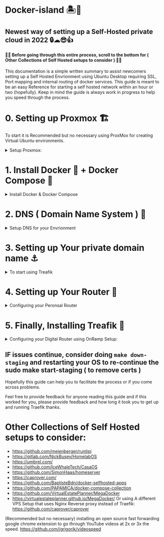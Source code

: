 # Docker-island 🏝🐳
## Newest way of setting up a Self-Hosted private cloud in 2022  🔒☁😎👍 
#### 🚨🚧 Before going through this entire process, scroll to the bottom for ( Other Collections of Self Hosted setups to consider ) 🚧🚨

This documentation is a simple written summary to assist newcomers setting up a Self Hosted Envrionment using Ubuntu Desktop requiring SSL, Port mapping and internal routing of docker services. This guide is meant to be an easy Reference for starting a self hosted network within an hour or two (hopefully). Keep in mind the guide is always work in progress to help you speed through the process.

# 0. Setting up Proxmox 🏗
To start it is Recommended but no necessary using ProxMox for creating Virtual Ubuntu environments.
 <details>
 <summary>Setup Proxmox:</summary> 
  Instructions: https://www.youtube.com/watch?v=7OVaWaqO2aU<p>
   Working as 2022 Q3 ^
   It is best to use a hypervisor ( ProxMox ) for creating virtual machines in order to run different Ubuntu environments such as setting up a reverse proxy's and for other additional benefits such as taking snapshots to revert back changes or testing different Ubuntu Setups which will save you a lot of time.<p></p>

  (no need to view but this video but it provides you a list of benefits for using virtual machines:)
 https://www.youtube.com/watch?v=SVQmzaSabEQ 
     (skip for now, needs more testing) In addition from a security a standpoint it is recommended but not necessary creating a Virtual LAN to avoid any attacks in your real LAN. https://www.youtube.com/watch?v=qTbeHpdHcqs
   ( if using a laptop or pc as your main setup, you can also purchase a USB to Ethernet Adapter for ProxMox to recognize it as an additional network which you can assign a VLAN, then you can start creating virtual machines on that VLAN )
</details>
 
   
# 1. Install Docker 🐳 + Docker Compose 🐙
<details>
  <summary> Install Docker & Docker Compose </summary>
Docker Installation Follow along video:<p>
 Start at 2:20 https://youtu.be/EL1Ex04iUcA?t=140 ( watch up until 14:07 and be finished )
</details>
 
# 2. DNS ( Domain Name System ) 🧭
<details>
  <summary>Setup DNS for your Envrionment </summary>
Before starting it is also recommended to have a DNS program to manage your SubDomain.MyDomains.com entries othewise it wil not work.

   For example mapping your local 192.168.10.5:9000 translated into portainer.mydomain.com therefore making it easier for you to Name your docker services as sub domains for easier management.
    (in addition Traefik will help routing to the correct services) Having a DNS program will allow you to edit and manage your DNS entries using AdGuard or Pi-Hole DNS. Make sure to reload browser after adding a DNS entry if Installing Adguard from the SNAP store. 
 * If you install Adguard through the SNAP Store, check the description and click on `Show More` to access your Adguard url ( Adgurd->Filters->DNS Rewrites) <p></p>

Also CloudFlare allows you to add DNS entries from their website but it is not recommended as it exposes another attack vulnerability to your network. A better solution is to install a Local DNS management software on your network. so you can lessen attacks and keep your internal IP and ports routing Locally to your system and services. ( you can install it on the same system or an a external ProxMox virtual machine or on a Raspberry Pie to point it to your Treafik setup. The easy way is to install AdGuard from the Ubuntu Software App store (SNAP) you simply search and download AdGuard. Or visit Pi-Hole website and run the automated script that will guide you through the process.

Pi-Hole One step automated install: https://github.com/pi-hole/pi-hole/#one-step-automated-install the gotcha's are changing your DNS on your resolv.conf to your local ip
You can watch this video up till 4:06 and be done: https://youtu.be/dH3DdLy574M
</details>



# 3. Setting up Your private domain name ⚓
<details>
  <summary>  To start using Treafik </summary>
  it is Important to own a domain name as docker services will require SSL. You can purchase a cheap $6 dollar a year domain name preferably from CloudFlare or any other Service Provider.
  
   If purchased elsewhere make sure to point your NameServers to CloudFlare. ( 2022 Q3: cloudflare domain prices: .uk $4.76, .us $6.50, .com $8.57) or you can try free domains from https://www.freenom.com ( when searching for a domain it will trick you into thinking it has been taken but it's not true, just enter the ending of the domain you want, example: myfreedomain.tk to get it when searching for it )
  To buy a domain name from cloudflare you can find it via ( CloudFlare account -> Top Right, Add Site button ->Register a new domain with Cloudflare )
   https://www.cloudflare.com/products/registrar/

   It is necessary to create a CloudFlare account for using OnRamp, The CloudFlare account will be necessary as it will generate an API token which will be used to connect your free SSL to your Internal Treafik network. 

Reference video only ( stop at 5:20 ) to move on with this guide: https://www.youtube.com/watch?v=b83S_N1kkJM
What I did was add a "A" Record to my internal IP and a CNAME pointing to my Treafik subdomain example treafik.mydomain.com ( you can name it whatever etc.mydomain.com)
In CloudFlare make sure you create the api token before you proceed! 
</details>


# 4. Setting up Your Router 📡
<details>
  <summary> Configuring your Peronsal Router</summary>
 It is also important to do Port Mapping on your router in order to point the incoming SSL from CloudFlare connection to your internal Treafik computer.. the Ports from CloudFlare to your Ubuntu machine running Treafik example 192.168.10.etc. You can YouTube your router model on how to do port forwarding, it might be under WAN ->Virtual Server / Port Forwarding.

   Enabling it and by entering your HTTP server External Port 80 to Internal Port 80 and adding another Entry for HTTP Server External Port 443 to Internal 80 TCP protocol.

   I managed to get it working before using Tim's Guide SSL on everything without port forwarding but it might not work for other services. There is also another guide made by DB Tech to avoid using Port Forwarding, just by using CloudFlare Zero Trust Tunnels ( not tested yet, but I heard people were getting banned in the comments due to TOS violations from using streaming services like kodi ) https://www.youtube.com/watch?v=m-RYTu-Qq3A or https://youtu.be/RUJy9fjoiy4
   </details>
   
# 5. Finally, Installing Treafik 🚦
<details>
  <summary> Configuring your Digital Router using OnRamp Setup:</summary>

 using https://github.com/traefikturkey/onramp
   Hopefully this guide will help you to finally get Docker running with Treafik services correctly, and Many Thanks! to contributors from TechnoTim's discord Community for making TreafikTurkey and OnRamp! and to the Github community for making it easier than ever to setup your services!.
   So to finish off, Make sure You copy and paste the commands individually line by line in your terminal from onramp:
   
`sudo apt install git make nano -y`

`sudo mkdir /apps`

`sudo chown -R $USER:$USER /apps`

`cd /apps`

`git clone https://github.com/traefikturkey/onramp.git`

`cd onramp`

`make start-staging`

Remove placeholder content including the brackets: < replace > example:
HOST_NAME=< replace > with:<p>
HOST_NAME=mypcname<p>
^ If you don't know your hostname, in Ubuntu you can view it by:<p>
right clicking on ubuntu desktop ->Display Settings -> left side, scroll all the way down to About -> Device Name ( you will find your host name) if you would like to change it will require a Restart.

Also Replace
TZ= (with your Time zone ) just google it to find your proper format because Los Angeles requires an underscore Los_Angeles.<p>
make sure it is in the correct directory ! don't clone it anywhere else. I believe the correct directory is Computer/apps/onramp. You can verify by clicking in Ubuntu Files -> Left Side +Other Locations -> Computer -> Apps -> onramp
That's where the make start-staging script should run.

Also if you mess up, don't stress out, you can edit the script again since you are in Staging ( Testing Mode )

*** Now that you have filled out your:**<p><b>
CF_API_EMAIL=your email<br>
CF_DNS_API_TOKEN=blablaToKenblablaEXAMPLE<br>
HOST_NAME=PCname<br>
HOST_DOMAIN=yourdomain.com<br>
TZ=US/City<p></b>

All there is to do is hit Left Ctrl + X to save! then it will say File Name to Write: .env<p>
Hit ENTER<p>

The make start-staging will run the Makefile script and will create a hidden .env file with your provided HOSTNAME and Token information, so if it's not working, you can always go back and edit the hidden file by running this command:<p>
`cd /apps/onramp`
`ls -lha`
( you will see the .env listed )
`sudo nano .env`
( to edit the file ^ )

* Go back and re-run the make start-staging <p>
if something is not working, go back to check on your CloudFlare to make sure you "A" record is pointing to your home IP and as previously mentioned a CNAME record to your subdomain example: ( treafik.mydomain.com ) <p>

Once you get it working it the script will get you Staging SSL certificate for testing to make sure your connection went through. If you can confirm it's working, you can do so by click the url link it provided to you for your treafik dashboard ( from running the script in terminal. )<p>

Finally if you can verify you have SSL via your browser then you are good to proceed to the final step which is taking down the staging certificates to get real SSL certificates<p>
( just confirm you are getting SSL on your browser )<p>
Awesome if you did! Last thing to do now, is to take down the staging certificates to get real ones by doing so:<p>

`make down-staging`
and
`make`<p>
^ this will get your real SSL certificates.

Congrats now it's time to start spinning up instances of Docker services using the OnRamp commands: <p>
`make list-services`

and to install them for example: <p>
`make enable-service portainer`
`make restart`<p>
^ After enabling a service, make sure to run (make restart) in order for the service to show up in your treafik dashboard.<p>
</details>
 
 IF issues continue, consider doing `make down-staging` and restarting your OS to re-continue the sudo make start-staging ( to remove certs )
---------------

Hopefully this guide can help you to facilitate the process or if you come across problems.<p>
Feel free to provide feedback for anyone reading this guide and if this worked for you, please provide feedback and how long it took you to get up and running Traefik thanks.

# Other Collections of Self Hosted setups to consider:
* https://github.com/meienberger/runtipi
* https://gitlab.com/NickBusey/HomelabOS
* https://umbrel.com/
* https://github.com/IceWhaleTech/CasaOS
* https://github.com/SimonHaas/homeserver
* https://caprover.com/
* https://github.com/BaptisteBdn/docker-selfhosted-apps
* https://github.com/PAPAMICA/docker-compose-collection
* https://github.com/VirtualEstatePlanner/MegaDocker
* https://virtualestateplanner.github.io/MegaDocker/
 Or using A different VPS Setup that uses Nginx Reverse proxy instead of Traefik: https://github.com/caprover/caprover

 (Recommended but no necessary)  installing an open source fast forwarding google chrome extension to go through YouTube videos at 2x or 3x the speed. https://github.com/igrigorik/videospeed 
